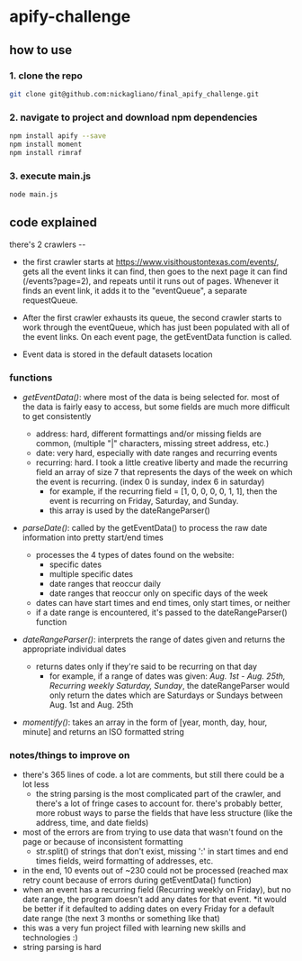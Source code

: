 # apify-challenge

## how to use

### 1. <b> clone the repo </b>

```bash
git clone git@github.com:nickagliano/final_apify_challenge.git
```

### 2. <b>navigate to project and download npm dependencies</b>

```bash
npm install apify --save
npm install moment
npm install rimraf
```

### 3. <b>execute main.js</b>
 
```bash
node main.js
```

## code explained

there's 2 crawlers --
 
* the first crawler starts at https://www.visithoustontexas.com/events/, gets all the event links it can find, then goes to the next page it can find (/events?page=2), and repeats until it runs out of pages. Whenever it finds an event link, it adds it to the "eventQueue", a separate requestQueue.

* After the first crawler exhausts its queue, the second crawler starts to work through the eventQueue, which has just been populated with all of the event links. On each event page, the getEventData function is called. 

* Event data is stored in the default datasets location

### functions

* *getEventData()*: where most of the data is being selected for. most of the data is fairly easy to access, but some fields are much more difficult to get consistently
  * address: hard, different formattings and/or missing fields are common, (multiple "|" characters, missing street address, etc.)
  * date: very hard, especially with date ranges and recurring events
  * recurring: hard. I took a little creative liberty and made the recurring field an array of size 7 that represents the days of the week on which the event is recurring. (index 0 is sunday, index 6 in saturday)
    * for example, if the recurring field = [1, 0, 0, 0, 0, 1, 1], then the event is recurring on Friday, Saturday, and Sunday. 
    * this array is used by the dateRangeParser()
* *parseDate()*: called by the getEventData() to process the raw date information into pretty start/end times
  * processes the 4 types of dates found on the website:
    * specific dates
    * multiple specific dates
    * date ranges that reoccur daily
    * date ranges that reoccur only on specific days of the week
  * dates can have start times and end times, only start times, or neither
  * if a date range is encountered, it's passed to the dateRangeParser() function
* *dateRangeParser()*: interprets the range of dates given and returns the appropriate individual dates
   * returns dates only if they're said to be recurring on that day
     * for example, if a range of dates was given: *Aug. 1st - Aug. 25th, Recurring weekly Saturday, Sunday*, the dateRangeParser would only return the dates which are Saturdays or Sundays between Aug. 1st and Aug. 25th

* *momentify()*: takes an array in the form of [year, month, day, hour, minute] and returns an ISO formatted string

### notes/things to improve on
* there's 365 lines of code. a lot are comments, but still there could be a lot less
  * the string parsing is the most complicated part of the crawler, and there's a lot of fringe cases to account for. there's probably better, more robust ways to parse the fields that have less structure (like the address, time, and date fields)
* most of the errors are from trying to use data that wasn't found on the page or because of inconsistent formatting
  * str.split() of strings that don't exist, missing ':' in start times and end times fields, weird formatting of addresses, etc.
* in the end, 10 events out of ~230 could not be processed (reached max retry count because of errors during getEventData() function)
* when an event has a recurring field (Recurring weekly on Friday), but no date range, the program doesn't add any dates for that event. 
  *it would be better if it defaulted to adding dates on every Friday for a default date range (the next 3 months or something like that)
* this was a very fun project filled with learning new skills and technologies :)
* string parsing is hard
